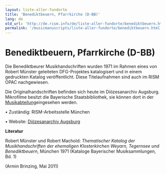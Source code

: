 ```yaml
---
layout: liste-aller-fundorte
title: 'Benediktbeuern, Pfarrkirche (D-BB)'
lang: de
old_url: 'http://de.rism.info/de/liste-aller-fundorte/benediktbeuern.html'
permalink: '/musicmanuscripts/liste-aller-fundorte/benediktbeuern.html'
---
```



# Benediktbeuern, Pfarrkirche (D-BB)

Die Benediktbeurer Musikhandschriften wurden 1971 im Rahmen eines von Robert Münster geleiteten DFG-Projektes katalogisert und in einem gedruckten Katalog veröffentlicht. Diese Titelaufnahmen sind auch im RISM OPAC nachgewiesen.

Die Originalhandschriften befinden sich heute im Diözesanarchiv Augsburg.&nbsp; Mikrofilme besitzt die Bayerische Staatsbibliothek, sie können dort in der [Musikabteilung](https://www.bsb-muenchen.de/sammlungen/musik/ "Öffnet externen Link in neuem Fenster")eingesehen werden.

• Zuständig: RISM-Arbeitsstelle München

• Website: [Diözesanarchiv Augsburg](http://www.bistum-augsburg.de/index.php/bistum/Generalvikariat-Zentrale-Dienste/Archiv-des-Bistums/Kontakt "Opens external link in new window")

**Literatur**

Robert Münster und Robert Machold: _Thematischer Katalog der Musikhandschriften der ehemaligen Klosterkirchen Weyarn, Tegernsee und Benediktbeuern_, München 1971 (Kataloge Bayerischer Musiksammlungen, Bd. 1)

(Armin Brinzing, Mai 2011)

